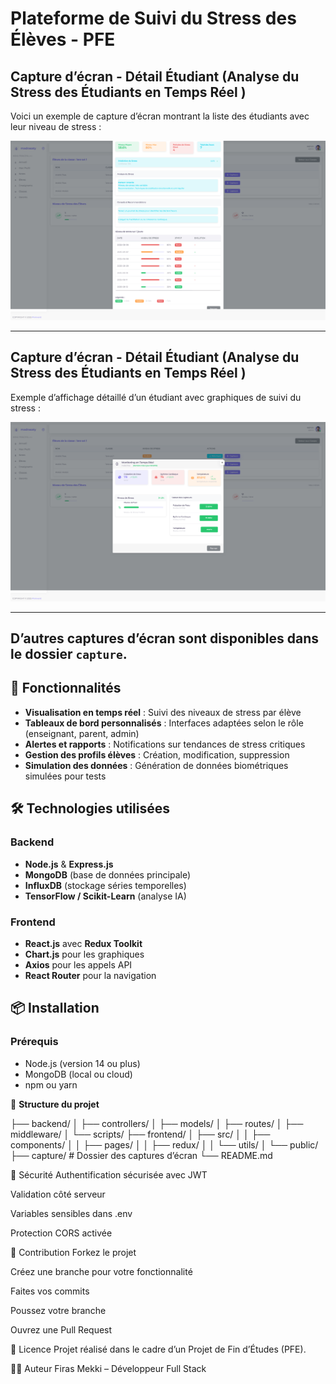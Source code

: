 # Plateforme de Suivi du Stress des Élèves - PFE

## Capture d’écran - Détail Étudiant (Analyse du Stress des Étudiants en Temps Réel )

Voici un exemple de capture d’écran montrant la liste des étudiants avec leur niveau de stress :

![Liste des étudiants](./capture/localhost_3000_students%20(7).png)

---

## Capture d’écran - Détail Étudiant (Analyse du Stress des Étudiants en Temps Réel )


Exemple d’affichage détaillé d’un étudiant avec graphiques de suivi du stress :

![Détail étudiant](./capture/localhost_3000_students%20(8).png)

---

## D’autres captures d’écran sont disponibles dans le dossier `capture`.

## 🚀 Fonctionnalités

- **Visualisation en temps réel** : Suivi des niveaux de stress par élève
- **Tableaux de bord personnalisés** : Interfaces adaptées selon le rôle (enseignant, parent, admin)
- **Alertes et rapports** : Notifications sur tendances de stress critiques
- **Gestion des profils élèves** : Création, modification, suppression
- **Simulation des données** : Génération de données biométriques simulées pour tests

## 🛠️ Technologies utilisées

### Backend
- **Node.js** & **Express.js**
- **MongoDB** (base de données principale)
- **InfluxDB** (stockage séries temporelles)
- **TensorFlow / Scikit-Learn** (analyse IA)

### Frontend
- **React.js** avec **Redux Toolkit**
- **Chart.js** pour les graphiques
- **Axios** pour les appels API
- **React Router** pour la navigation

## 📦 Installation

### Prérequis
- Node.js (version 14 ou plus)
- MongoDB (local ou cloud)
- npm ou yarn


📁 **Structure du projet**


├── backend/
│   ├── controllers/
│   ├── models/
│   ├── routes/
│   ├── middleware/
│   └── scripts/
├── frontend/
│   ├── src/
│   │   ├── components/
│   │   ├── pages/
│   │   ├── redux/
│   │   └── utils/
│   └── public/
├── capture/           # Dossier des captures d’écran
└── README.md


🔐 Sécurité
Authentification sécurisée avec JWT

Validation côté serveur

Variables sensibles dans .env

Protection CORS activée

🤝 Contribution
Forkez le projet

Créez une branche pour votre fonctionnalité

Faites vos commits

Poussez votre branche

Ouvrez une Pull Request

📄 Licence
Projet réalisé dans le cadre d’un Projet de Fin d’Études (PFE).

👨‍💻 Auteur
Firas Mekki – Développeur Full Stack
